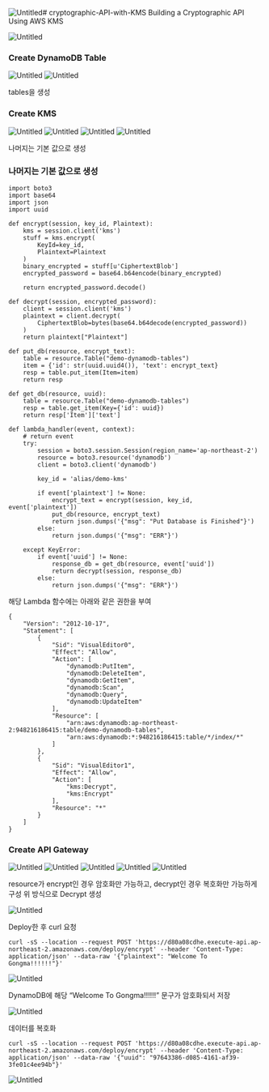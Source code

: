 ![Untitled](https://github.com/LeeSeokBln/cryptographic-API-with-KMS/assets/101256150/5f23df4f-b193-488b-8312-d9c52c19dbed)# cryptographic-API-with-KMS
Building a Cryptographic API Using AWS KMS

![Untitled](https://github.com/LeeSeokBln/cryptographic-API-with-KMS/assets/101256150/215c3db5-c722-4a8d-b101-49cf8ca0a738)

### Create DynamoDB Table

![Untitled](https://github.com/LeeSeokBln/cryptographic-API-with-KMS/assets/101256150/46c5d7af-841b-4305-b3cf-93273e7ecf8b)
![Untitled](https://github.com/LeeSeokBln/cryptographic-API-with-KMS/assets/101256150/22553e89-f99f-49c8-9400-6b33538b0361)

tables을 생성

### Create KMS

![Untitled](https://github.com/LeeSeokBln/cryptographic-API-with-KMS/assets/101256150/4d4b11aa-32cf-4a0b-9937-172da0340d33)
![Untitled](https://github.com/LeeSeokBln/cryptographic-API-with-KMS/assets/101256150/8723337e-d06a-4934-89b2-5e9c69333cab)
![Untitled](https://github.com/LeeSeokBln/cryptographic-API-with-KMS/assets/101256150/12c8219f-ddbf-403a-8724-f4ac00329d15)
![Untitled](https://github.com/LeeSeokBln/cryptographic-API-with-KMS/assets/101256150/cb1b5000-440e-440e-9ce2-469574665389)

나머지는 기본 값으로 생성

### 나머지는 기본 값으로 생성
```
import boto3
import base64
import json
import uuid

def encrypt(session, key_id, Plaintext):
    kms = session.client('kms')
    stuff = kms.encrypt(
        KeyId=key_id, 
        Plaintext=Plaintext
    )
    binary_encrypted = stuff[u'CiphertextBlob']
    encrypted_password = base64.b64encode(binary_encrypted)

    return encrypted_password.decode()
    
def decrypt(session, encrypted_password):
    client = session.client('kms')
    plaintext = client.decrypt(
        CiphertextBlob=bytes(base64.b64decode(encrypted_password))
    )
    return plaintext["Plaintext"]

def put_db(resource, encrypt_text):
    table = resource.Table("demo-dynamodb-tables")
    item = {'id': str(uuid.uuid4()), 'text': encrypt_text}
    resp = table.put_item(Item=item)
    return resp

def get_db(resource, uuid):
    table = resource.Table("demo-dynamodb-tables")
    resp = table.get_item(Key={'id': uuid})    
    return resp['Item']['text']

def lambda_handler(event, context):
    # return event
    try:
        session = boto3.session.Session(region_name='ap-northeast-2')
        resource = boto3.resource('dynamodb')
        client = boto3.client('dynamodb')
        
        key_id = 'alias/demo-kms'
        
        if event['plaintext'] != None:
            encrypt_text = encrypt(session, key_id, event['plaintext'])
            put_db(resource, encrypt_text)
            return json.dumps('{"msg": "Put Database is Finished"}')
        else:
            return json.dumps('{"msg": "ERR"}')
        
    except KeyError:
        if event['uuid'] != None:
            response_db = get_db(resource, event['uuid'])
            return decrypt(session, response_db)
        else:
            return json.dumps('{"msg": "ERR"}')
```
해당 Lambda 함수에는 아래와 같은 권한을 부여
```
{
    "Version": "2012-10-17",
    "Statement": [
        {
            "Sid": "VisualEditor0",
            "Effect": "Allow",
            "Action": [
                "dynamodb:PutItem",
                "dynamodb:DeleteItem",
                "dynamodb:GetItem",
                "dynamodb:Scan",
                "dynamodb:Query",
                "dynamodb:UpdateItem"
            ],
            "Resource": [
                "arn:aws:dynamodb:ap-northeast-2:948216186415:table/demo-dynamodb-tables",
                "arn:aws:dynamodb:*:948216186415:table/*/index/*"
            ]
        },
        {
            "Sid": "VisualEditor1",
            "Effect": "Allow",
            "Action": [
                "kms:Decrypt",
                "kms:Encrypt"
            ],
            "Resource": "*"
        }
    ]
}
```

### Create API Gateway

![Untitled](https://github.com/LeeSeokBln/cryptographic-API-with-KMS/assets/101256150/c44363dc-0313-4e15-9854-8d79e3175809)
![Untitled](https://github.com/LeeSeokBln/cryptographic-API-with-KMS/assets/101256150/3a86f11f-f755-449e-8fff-2b1617096552)
![Untitled](https://github.com/LeeSeokBln/cryptographic-API-with-KMS/assets/101256150/aef62aeb-102a-4221-b0bf-be334f5c8a75)
![Untitled](https://github.com/LeeSeokBln/cryptographic-API-with-KMS/assets/101256150/aa6d6626-ceb1-4f94-aa04-d397a2ca98a9)
![Untitled](https://github.com/LeeSeokBln/cryptographic-API-with-KMS/assets/101256150/1cb6dc5c-267a-4ca3-a2c7-638ad1a825fd)

resource가 encrypt인 경우 암호화만 가능하고, decrypt인 경우 복호화만 가능하게 구성
위 방식으로 Decrypt 생성

![Untitled](https://github.com/LeeSeokBln/cryptographic-API-with-KMS/assets/101256150/24f833ca-9aa8-42ab-b363-02447316753b)

Deploy한 후 curl 요청

```
curl -sS --location --request POST 'https://d80a08cdhe.execute-api.ap-northeast-2.amazonaws.com/deploy/encrypt' --header 'Content-Type: application/json' --data-raw '{"plaintext": "Welcome To Gongma!!!!!!"}'
```
![Untitled](https://github.com/LeeSeokBln/cryptographic-API-with-KMS/assets/101256150/631e94d9-186f-4a45-a568-9021b56b2dd1)

DynamoDB에 해당 “Welcome To Gongma!!!!!!” 문구가 암호화되서 저장

![Untitled](https://github.com/LeeSeokBln/cryptographic-API-with-KMS/assets/101256150/9e47ac50-27dd-4895-ba1c-dd3999ff363f)

데이터를 복호화

```
curl -sS --location --request POST 'https://d80a08cdhe.execute-api.ap-northeast-2.amazonaws.com/deploy/encrypt' --header 'Content-Type: application/json' --data-raw '{"uuid": "97643386-d085-4161-af39-3fe01c4ee94b"}'
```

![Untitled](https://github.com/LeeSeokBln/cryptographic-API-with-KMS/assets/101256150/67ed6026-0fbd-4386-9329-d26adbd5e943)
